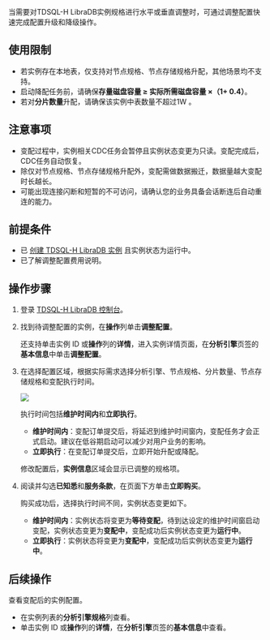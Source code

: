 当需要对TDSQL-H LibraDB实例规格进行水平或垂直调整时，可通过调整配置快速完成配置升级和降级操作。

## 使用限制

- 若实例存在本地表，仅支持对节点规格、节点存储规格升配，其他场景均不支持。
- 启动降配任务前，请确保**存量磁盘容量 ≥ 实际所需磁盘容量 ×（1+ 0.4）**。
- 若对**分片数量**升配，请确保该实例中表数量不超过1W 。

## 注意事项

- 变配过程中，实例相关CDC任务会暂停且实例状态变更为只读。变配完成后，CDC任务自动恢复。
- 除仅对节点规格、节点存储规格升配外，变配需做数据搬迁，数据量越大变配时长越长。
- 可能出现连接闪断和短暂的不可访问，请确认您的业务具备会话断连后自动重连的能力。 

## 前提条件

- 已 [创建 TDSQL-H LibraDB 实例](https://cloud.tencent.com/document/product/1488/63546) 且实例状态为运行中。
- 已了解调整配置费用说明。

## 操作步骤

1. 登录 [TDSQL-H LibraDB 控制台](https://console.cloud.tencent.com/libradb/instance)。

2. 找到待调整配置的实例，在**操作**列单击**调整配置**。

   还支持单击实例 ID 或**操作**列的**详情**，进入实例详情页面，在**分析引擎**页签的**基本信息**中单击**调整配置**。

3. 在选择配置区域，根据实际需求选择分析引擎、节点规格、分片数量、节点存储规格和变配执行时间。

   ![](https://qcloudimg.tencent-cloud.cn/raw/70b656a37f577649164c419dad2cafbf.png)

   执行时间包括**维护时间内**和**立即执行**。

   - **维护时间内**：变配订单提交后，将延迟到维护时间窗内，变配任务才会正式启动。建议在低谷期启动可以减少对用户业务的影响。
   - **立即执行**：在变配订单提交后，立即开始升配或降配。

   修改配置后，**实例信息**区域会显示已调整的规格项。

4. 阅读并勾选**已知悉**和**服务条款**，在页面下方单击**立即购买**。

   购买成功后，选择执行时间不同，实例状态变更如下。

   - **维护时间内**：实例状态将变更为**等待变配**，待到达设定的维护时间窗启动变配，实例状态变更为**变配中**，变配成功后实例状态变更为**运行中**。
   - **立即执行**：实例状态将变更为**变配中**，变配成功后实例状态变更为**运行中**。

## 后续操作

查看变配后的实例配置。

- 在实例列表的**分析引擎规格**列查看。
- 单击实例 ID 或**操作**列的**详情**，在**分析引擎**页签的**基本信息**中查看。